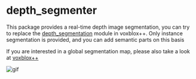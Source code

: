 # depth_segmenter
This package provides a real-time depth image segmentation, you can try to replace the [depth_segmentation](https://github.com/ethz-asl/depth_segmentation) module in voxblox++. Only instance segmentation is provided, and you can add semantic parts on this basis

If you are interested in a global segmentation map, please also take a look at [voxblox++](https://github.com/ethz-asl/voxblox-plusplus)

![gif](https://github.com/bindeer002/depth_segmenter/blob/main/depth_segmenter.gif)
